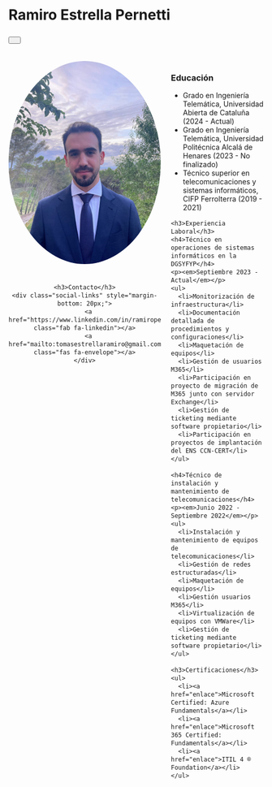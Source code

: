 # Ramiro Estrella Pernetti

<link rel="stylesheet" href="https://cdnjs.cloudflare.com/ajax/libs/font-awesome/6.0.0-beta3/css/all.min.css">
<link rel="stylesheet" href="assets/css/styles.css">

<script>
  function setTheme(themeName) {
    localStorage.setItem('theme', themeName);
    document.documentElement.setAttribute('data-theme', themeName);
  }

  function toggleTheme() {
    if (localStorage.getItem('theme') === 'dark') {
      setTheme('light');
    } else {
      setTheme('dark');
    }
    updateButtonIcon();
  }

  function updateButtonIcon() {
    const theme = localStorage.getItem('theme');
    const button = document.getElementById('themeToggleButton');
    if (theme === 'dark') {
      button.innerHTML = '<i class="fas fa-sun"></i>';
    } else {
      button.innerHTML = '<i class="fas fa-moon"></i>';
    }
  }

  (function () {
    if (localStorage.getItem('theme') === 'dark') {
      setTheme('dark');
    } else {
      setTheme('light');
    }
    updateButtonIcon();
  })();
</script>

<button id="themeToggleButton" onclick="toggleTheme()" style="margin-bottom: 20px; padding: 5px 10px; font-size: 16px;"></button>

<div style="display: flex; align-items: flex-start;">
  <!-- Barra lateral izquierda -->
  <div style="flex: 1; margin-right: 20px; max-width: 300px; text-align: center;">
    <img src="assets/me.jpeg" alt="Foto de Perfil" style="width: 100%; border-radius: 50%; margin-bottom: 20px;">
    
    <h3>Contacto</h3>
    <div class="social-links" style="margin-bottom: 20px;">
      <a href="https://www.linkedin.com/in/ramiropernetti/" class="fab fa-linkedin"></a>
      <a href="mailto:tomasestrellaramiro@gmail.com" class="fas fa-envelope"></a>
    </div>
  </div>

  <!-- Contenido principal -->
  <div style="flex: 2;">
    <h3>Educación</h3>
    <ul>
      <li>Grado en Ingeniería Telemática, Universidad Abierta de Cataluña (2024 - Actual)</li>
      <li>Grado en Ingeniería Telemática, Universidad Politécnica Alcalá de Henares (2023 - No finalizado)</li>
      <li>Técnico superior en telecomunicaciones y sistemas informáticos, CIFP Ferrolterra (2019 - 2021)</li>
    </ul>

    <h3>Experiencia Laboral</h3>
    <h4>Técnico en operaciones de sistemas informáticos en la DGSYFYP</h4>
    <p><em>Septiembre 2023 - Actual</em></p>
    <ul>
      <li>Monitorización de infraestructura</li>
      <li>Documentación detallada de procedimientos y configuraciones</li>
      <li>Maquetación de equipos</li>
      <li>Gestión de usuarios M365</li>
      <li>Participación en proyecto de migración de M365 junto con servidor Exchange</li>
      <li>Gestión de ticketing mediante software propietario</li>
      <li>Participación en proyectos de implantación del ENS CCN-CERT</li>
    </ul>

    <h4>Técnico de instalación y mantenimiento de telecomunicaciones</h4>
    <p><em>Junio 2022 - Septiembre 2022</em></p>
    <ul>
      <li>Instalación y mantenimiento de equipos de telecomunicaciones</li>
      <li>Gestión de redes estructuradas</li>
      <li>Maquetación de equipos</li>
      <li>Gestión usuarios M365</li>
      <li>Virtualización de equipos con VMWare</li>
      <li>Gestión de ticketing mediante software propietario</li>
    </ul>

    <h3>Certificaciones</h3>
    <ul>
      <li><a href="enlace">Microsoft Certified: Azure Fundamentals</a></li>
      <li><a href="enlace">Microsoft 365 Certified: Fundamentals</a></li>
      <li><a href="enlace">ITIL 4 ® Foundation</a></li>
    </ul>
  </div>
</div>
